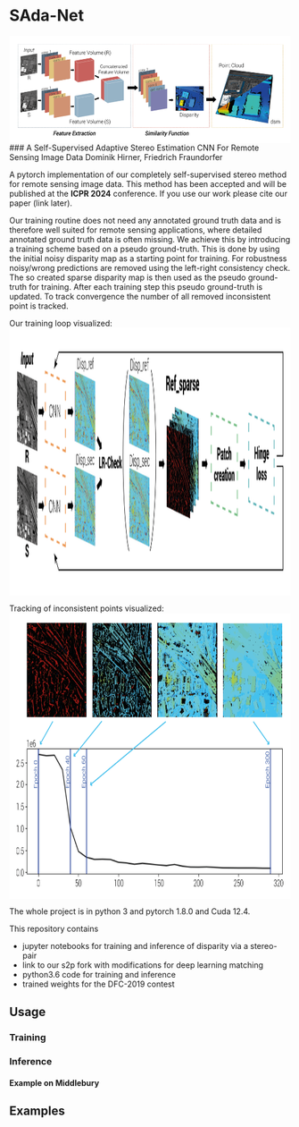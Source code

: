 # SAda-Net
<img align="center" src="./docs/Header.png" width="534" height="192">
### A Self-Supervised Adaptive Stereo Estimation CNN For Remote Sensing Image Data
Dominik Hirner, Friedrich Fraundorfer


A pytorch implementation of our completely self-supervised stereo method for remote sensing image data.
This method has been accepted and will be published at the **ICPR 2024** conference. If you use our work please cite our paper (link later).

Our training routine does not need any annotated ground truth data and is therefore well suited for remote sensing applications, where detailed annotated ground truth data is often missing. We achieve this by introducing a training scheme based on a pseudo ground-truth. This is done by using the initial noisy disparity map as a starting point for training. For robustness noisy/wrong predictions are removed using the left-right consistency check. The so created sparse disparity map is then used as the pseudo ground-truth for training. After each training step this pseudo ground-truth is updated. To track convergence the number of all removed inconsistent point is tracked. 

Our training loop visualized: 
<img align="center" src="./docs/Disp_creation_new.png" width="1559" height="479">

Tracking of inconsistent points visualized: 
<img align="center" src="./docs/Dominik_ICPR_Pres_1-01.png" width="828" height="511">

The whole project is in python 3 and pytorch 1.8.0 and Cuda 12.4.

This repository contains

- jupyter notebooks for training and inference of disparity via a stereo-pair
- link to our s2p fork with modifications for deep learning matching
- python3.6 code for training and inference
- trained weights for the DFC-2019 contest

## Usage

### Training 

### Inference 
#### Example on Middlebury
## Examples
